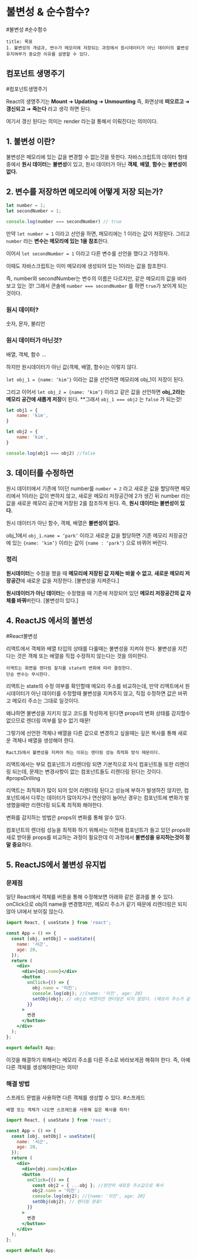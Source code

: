  # 불변성 & 순수함수?
#불변성 #순수함수

```ad-summary
title: 목표
1. 불변성의 개념과, 변수가 메모리에 저장되는 과정에서 원시데이터가 아닌 데이터의 불변성 유지여부가 중요한 이유를 설명할 수 있다.
```

## 컴포넌트 생명주기 
#컴포넌트생명주기

React의 생명주기는 **Mount** ➜ **Updating** ➜ **Unmounting**
즉, 화면상에 **떠오르고** ➜ **갱신되고** ➜ **죽는다** 라고 생각 하면 된다.

여기서 갱신 된다는 의미는 render 라는걸 통해서 이뤄진다는 의미이다.

## 1. 불변성 이란?

불변성은 메모리에 있는 값을 변경할 수 없는것을 뜻한다. 자바스크립트의 데이터 형태중에서 **원시 데이터**는 **불변성**이 있고, 원시 데이터가 아닌 **객체**, **배열**, **함수**는 **불변성이없다.**

## 2. 변수를 저장하면 메모리에 어떻게 저장 되는가?

```js
let number = 1;
let secondNumber = 1;

console.log(number === secondNumber) // true
```

만약  `let number = 1` 이라고 선언을 하면, 메모리에는 1 이라는 값이 저장된다. 그리고 `number` 라는 **변수는 메모리에 있는 1을 참조**한다.

이어서  `let secondNumber = 1` 이라고 다른 변수를 선언을 했다고 가정하자. 

이때도 자바스크립트는 이미 메모리에 생성되어 있는 1이라는 값을 참조한다.

즉, number와 secondNumber는 변수의 이름은 다르지만, 같은 메모리의 값을 바라보고 있는 것!
그래서 콘솔에 `number === secondNumber` 를 하면 `true`가 보이게 되는것이다.

### 원시 데이터? 
숫자, 문자, 불리언

### 원시 데이터가 아닌것?
배열, 객체, 함수 ...

하지만 원시데이터가 아닌 값(객체, 배열, 함수)는 이렇지 않다.

`let obj_1 = {name: ‘kim’}` 이라는 값을 선언하면 메모리에 obj_1이 저장이 된다.

그리고 이어서 `let obj_2 = {name: ‘kim’}` 이라고 같은 값을 선언하면 **obj_2라는 메모리 공간에 새롭게 저장**이 된다. **그래서 `obj_1 === obj2` 는 `false` 가 되는것!

```js
let obj1 = {
	name: 'kim', 
}

let obj2 = {
	name: 'kim',
}

console.log(obj1 === obj2) //false
```

## 3. 데이터를 수정하면

원시 데이터에서 기존에 1이던 number를 `number = 2` 라고 새로운 값을 할당하면 메모리에서 1이라는 값이 변하지 않고, 새로운 메모리 저장공간에 2가 생긴 뒤 number 라는 값을 새로운 메모리 공간에 저장된 2를 참조하게 된다. 즉, **원시 데이터는 불변성이 있다.** 

원시 데이터가 아닌 함수, 객체, 배열은 **불변성이 없다.**

obj_1에서 `obj_1.name = ‘park’` 이라고 새로운 값을 할당하면 기존 메모리 저장공간에 있는 `{name: ‘kim’}` 이라는 값이 `{name : ‘park’}` 으로 바뀌어 버린다.

### 정리
**원시데이터**는 수정을 했을 때 **메모리에 저장된 값 자체는 바꿀 수 없고**, **새로운 메모리 저장공간**에 새로운 값을 저장한다. [불변성을 지켜준다.]

**원시데이터가 아닌 데이터**는 수정했을 때 기존에 저장되어 있던 **메모리 저장공간의 값 자체를 바꿔**버린다. [불변성이 있다.]

## 4. ReactJS 에서의 불변성
#React불변성

리액트에서 객체와 배열 타입의 상태를 다룰때는 불변성을 지켜야 한다. 불변성을 지킨다는 것은 객체 또는 배열을 직접 수정하지 않는다는 것을 의미한다. 

```ad-tip
리액트는 화면을 렌더링 할지를 state의 변화에 따라 결정한다.
단순 변수는 무시한다.
```

리액트는 state의 수정 여부를 확인할때 메모리 주소를 비교하는데, 만약 리액트에서 원시데이터가 아닌 데이터를 수정할때 불변성을 지켜주지 않고, 직접 수정하면 값은 바뀌고 메모리 주소는 그대로 일것이다. 

왜냐하면 불변성을 지키지 않고 코드를 작성하게 된다면 props의 변화 상태를 감지할수 없으므로 렌더링 여부를 알수 없기 때문!

그렇기에 선언한 객체나 배열을 다른 값으로 변경하고 싶을때는  깊은 복사를 통해 새로운 객체나 배열을 생성해야 한다.  

```ad-info
RactJS에서 불변성을 지켜야 하는 이유는 렌더링 성능 최적화 방식 때문이다.
```

리액트에서는 부모 컴포넌트가 리렌더링 되면 기본적으로 자식 컴포넌트들 또한 리렌더링 되는데, 문제는 변경사항이 없는 컴포넌트들도 리렌더링 된다는 것이다. #propsDrilling 

리액트는 최적화가 많이 되어 있어 리렌더링 된다고 성능에 부하가 발생하진 않지만, 컴포넌트에서 다루는 데이터가 많아지거나 연산량이 늘어난 경우는 컴포넌트에 변화가 발생했을때만 리렌더링 되도록 최적화 해야한다. 

변화를 감지하는 방법은 props의 변화를 통해 알수 있다. 

컴포넌트의 렌더링 성능을 최적화 하기 위해서는 이전에 컴포넌트가 들고 있던 props와 새로 받아올 props를 비교하는 과정이 필요한데 이 과정에서 **불변성을 유지하는것이 정말 중요**하다. 

## 5. ReactJS에서 불변성 유지법

### 문제점
일단 React에서 객체를 버튼을 통해 수정해보면 아래와 같은 결과를 볼 수 있다.
onClick으로 obj의 name을 변경했지만, 메모리 주소가 같기 때문에 리렌더링은 되지 않아 UI에서 보이질 않는다.
```jsx
import React, { useState } from 'react';

const App = () => {
  const [obj, setObj] = useState({
    name: '서근',
    age: 20,
  });
  return (
    <div>
      <div>{obj.name}</div>
      <button
        onClick={() => {
          obj.name = '미진';
          console.log(obj); //{name: '미진', age: 20}
          setObj(obj); // obj는 바꼈지만 렌더링은 되지 않았다. (메모리 주소가 같기때문)
        }}
      >
        변경
      </button>
    </div>
  );
};

export default App;
```

이것을 해결하기 위해서는 메모리 주소를 다른 주소로 바라보게끔 해줘야 한다. 
즉, 아예 다른 객체를 생성해야한다는 의미!

### 해결 방법
스프레드 문법을 사용하면 다른 객체를 생성할 수 있다.  #스프레드

```ad-tip
배열 또는 객체가 나오면 스프레드를 사용해 깊은 복사를 하자!
```

```jsx
import React, { useState } from 'react';

const App = () => {
  const [obj, setObj] = useState({
    name: '서근',
    age: 20,
  });
  return (
    <div>
      <div>{obj.name}</div>
      <button
        onClick={() => {
          const obj2 = { ...obj }; //완전히 새로운 주소값으로 복사
          obj2.name = '미진';
          console.log(obj2); //{name: '미진', age: 20}
          setObj(obj2); // 렌더링 완료!
        }}
      >
        변경
      </button>
    </div>
  );
};

export default App;

```



